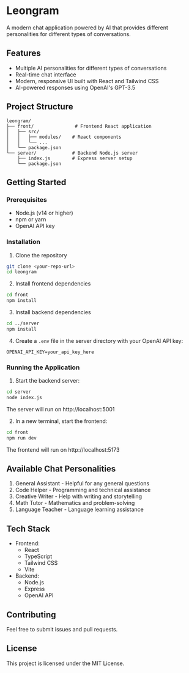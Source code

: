 # Leongram

A modern chat application powered by AI that provides different personalities for different types of conversations.

## Features

- Multiple AI personalities for different types of conversations
- Real-time chat interface
- Modern, responsive UI built with React and Tailwind CSS
- AI-powered responses using OpenAI's GPT-3.5

## Project Structure

```
leongram/
├── front/               # Frontend React application
│   ├── src/
│   │   ├── modules/    # React components
│   │   └── ...
│   └── package.json
└── server/             # Backend Node.js server
    ├── index.js        # Express server setup
    └── package.json
```

## Getting Started

### Prerequisites

- Node.js (v14 or higher)
- npm or yarn
- OpenAI API key

### Installation

1. Clone the repository

```bash
git clone <your-repo-url>
cd leongram
```

2. Install frontend dependencies

```bash
cd front
npm install
```

3. Install backend dependencies

```bash
cd ../server
npm install
```

4. Create a `.env` file in the server directory with your OpenAI API key:

```
OPENAI_API_KEY=your_api_key_here
```

### Running the Application

1. Start the backend server:

```bash
cd server
node index.js
```

The server will run on http://localhost:5001

2. In a new terminal, start the frontend:

```bash
cd front
npm run dev
```

The frontend will run on http://localhost:5173

## Available Chat Personalities

1. General Assistant - Helpful for any general questions
2. Code Helper - Programming and technical assistance
3. Creative Writer - Help with writing and storytelling
4. Math Tutor - Mathematics and problem-solving
5. Language Teacher - Language learning assistance

## Tech Stack

- Frontend:
  - React
  - TypeScript
  - Tailwind CSS
  - Vite
- Backend:
  - Node.js
  - Express
  - OpenAI API

## Contributing

Feel free to submit issues and pull requests.

## License

This project is licensed under the MIT License.
